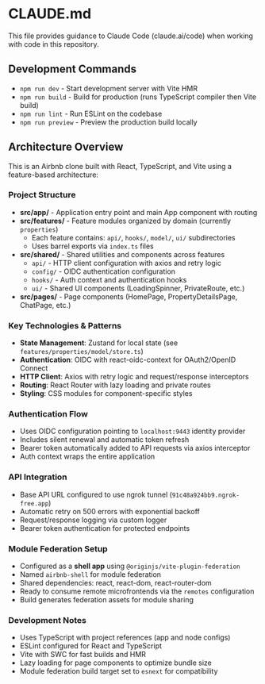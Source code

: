 # CLAUDE.md

This file provides guidance to Claude Code (claude.ai/code) when working with code in this repository.

## Development Commands

- `npm run dev` - Start development server with Vite HMR
- `npm run build` - Build for production (runs TypeScript compiler then Vite build)
- `npm run lint` - Run ESLint on the codebase
- `npm run preview` - Preview the production build locally

## Architecture Overview

This is an Airbnb clone built with React, TypeScript, and Vite using a feature-based architecture:

### Project Structure

- **src/app/** - Application entry point and main App component with routing
- **src/features/** - Feature modules organized by domain (currently `properties`)
  - Each feature contains: `api/`, `hooks/`, `model/`, `ui/` subdirectories
  - Uses barrel exports via `index.ts` files
- **src/shared/** - Shared utilities and components across features
  - `api/` - HTTP client configuration with axios and retry logic
  - `config/` - OIDC authentication configuration
  - `hooks/` - Auth context and authentication hooks
  - `ui/` - Shared UI components (LoadingSpinner, PrivateRoute, etc.)
- **src/pages/** - Page components (HomePage, PropertyDetailsPage, ChatPage, etc.)

### Key Technologies & Patterns

- **State Management**: Zustand for local state (see `features/properties/model/store.ts`)
- **Authentication**: OIDC with react-oidc-context for OAuth2/OpenID Connect
- **HTTP Client**: Axios with retry logic and request/response interceptors
- **Routing**: React Router with lazy loading and private routes
- **Styling**: CSS modules for component-specific styles

### Authentication Flow

- Uses OIDC configuration pointing to `localhost:9443` identity provider
- Includes silent renewal and automatic token refresh
- Bearer token automatically added to API requests via axios interceptor
- Auth context wraps the entire application

### API Integration

- Base API URL configured to use ngrok tunnel (`91c48a924bb9.ngrok-free.app`)
- Automatic retry on 500 errors with exponential backoff
- Request/response logging via custom logger
- Bearer token authentication for protected endpoints

### Module Federation Setup

- Configured as a **shell app** using `@originjs/vite-plugin-federation`
- Named `airbnb-shell` for module federation
- Shared dependencies: react, react-dom, react-router-dom
- Ready to consume remote microfrontends via the `remotes` configuration
- Build generates federation assets for module sharing

### Development Notes

- Uses TypeScript with project references (app and node configs)
- ESLint configured for React and TypeScript
- Vite with SWC for fast builds and HMR
- Lazy loading for page components to optimize bundle size
- Module federation build target set to `esnext` for compatibility